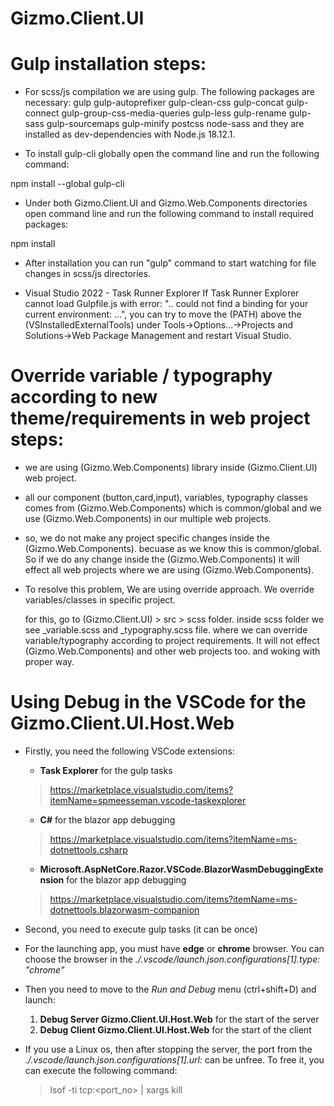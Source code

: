﻿# Gizmo.Client.UI

# Gulp installation steps:

* For scss/js compilation we are using gulp. The following packages are necessary:
  gulp gulp-autoprefixer gulp-clean-css gulp-concat gulp-connect gulp-group-css-media-queries
  gulp-less gulp-rename gulp-sass gulp-sourcemaps gulp-minify postcss node-sass
  and they are installed as dev-dependencies with Node.js 18.12.1.

* To install gulp-cli globally open the command line
  and run the following command:
  
 npm install --global gulp-cli

* Under both Gizmo.Client.UI and Gizmo.Web.Components directories open command line
  and run the following command to install required packages:
  
 npm install

* After installation you can run "gulp" command to start watching for file changes in scss/js directories.

* Visual Studio 2022 - Task Runner Explorer
  If Task Runner Explorer cannot load Gulpfile.js with error: ".. could not find a binding for your current environment: ...",
  you can try to move the (PATH) above the (VSInstalledExternalTools) under Tools->Options...->Projects and Solutions->Web Package Management
  and restart Visual Studio.


# Override variable / typography according to new theme/requirements in web project steps:

* we are using (Gizmo.Web.Components) library inside (Gizmo.Client.UI) web project.
* all our component (button,card,input), variables, typography classes comes from (Gizmo.Web.Components)
  which is common/global and we use (Gizmo.Web.Components) in our multiple web projects.

* so, we do not make any project specific changes inside the (Gizmo.Web.Components).
  becuase as we know this is common/global. So if we do any change inside the (Gizmo.Web.Components)
  it will effect all web projects where we are using (Gizmo.Web.Components).

* To resolve this problem, We are using override approach.
  We override variables/classes in specific project.

  for this, go to (Gizmo.Client.UI) > src > scss folder.
  inside scss folder we see _variable.scss and _typography.scss file.
  where we can override variable/typography according to project requirements.
  It will not effect (Gizmo.Web.Components) and other web projects too.
  and woking with proper way.

# Using Debug in the VSCode for the Gizmo.Client.UI.Host.Web
* Firstly, you need the following VSCode extensions:
  * **Task Explorer** for the gulp tasks
  > https://marketplace.visualstudio.com/items?itemName=spmeesseman.vscode-taskexplorer
  * **C#** for the blazor app debugging
  > https://marketplace.visualstudio.com/items?itemName=ms-dotnettools.csharp
  * **Microsoft.AspNetCore.Razor.VSCode.BlazorWasmDebuggingExtension** for the blazor app debugging
  > https://marketplace.visualstudio.com/items?itemName=ms-dotnettools.blazorwasm-companion

* Second, you need to execute gulp tasks (it can be once)
* For the launching app, you must have **edge** or **chrome** browser. You can choose the browser in the *./.vscode/launch.json.configurations[1].type: "chrome"*
* Then you need to move to the *Run and Debug* menu (ctrl+shift+D) and launch:
  1. **Debug Server Gizmo.Client.UI.Host.Web** for the start of the server
  2. **Debug Client Gizmo.Client.UI.Host.Web** for the start of the client
* If you use a Linux os, then after stopping the server, the port from the *./.vscode/launch.json.configurations[1].url:* can be unfree. To free it, you can execute the following command:
  > lsof -ti tcp:<port_no> | xargs kill